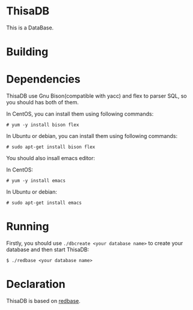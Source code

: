 # ThisaDB

This is a DataBase.

# Building

# Dependencies

ThisaDB use Gnu Bison(compatible with yacc) and flex to parser SQL, so you should has both of them.

In CentOS, you can install them using following commands:

```
# yum -y install bison flex 
```
In Ubuntu or debian, you can install them using following commands:

```
# sudo apt-get install bison flex
```
You should also insall emacs editor:

In CentOS:

```
# yum -y install emacs
```

In Ubuntu or debian:

```
# sudo apt-get install emacs
```

# Running

Firstly, you should use `./dbcreate <your database name>` to create your database and then start ThisaDB:

```
$ ./redbase <your database name>
```
# Declaration

ThisaDB is based on [redbase](https://github.com/junkumar/redbase).

